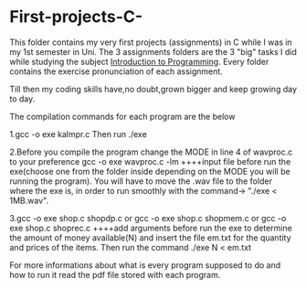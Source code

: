 # First-projects-C-

This folder contains my very first projects (assignments) in C while I was in my 1st semester in Uni.
The 3 assignments folders are the 3 "big" tasks I did while studying the subject [Introduction to Programming](https://cgi.di.uoa.gr/~ip/). Every folder contains the exercise pronunciation of each assignment.

Till then my coding skills have,no doubt,grown bigger and keep growing day to day.

The compilation commands for each program are the below

1.gcc -o exe kalmpr.c     Then run ./exe

2.Before you compile the program change the MODE in line 4 of wavproc.c to your preference
gcc -o exe wavproc.c -lm     ++++input file before run the exe(choose one from the folder inside depending on the MODE you will be running the program). You will have to move the .wav file to the folder where the exe is, in order to run smoothly with the command-> "./exe < 1MB.wav".

3.gcc -o exe shop.c shopdp.c or gcc -o exe shop.c shopmem.c or gcc -o exe shop.c shoprec.c   ++++add arguments before run the exe to determine the amount of money available(N) and insert the file em.txt for the quantity and prices of the items. Then run the command ./exe N < em.txt

For more informations about what is every program supposed to do and how to run it read the pdf file stored with each program.
